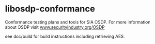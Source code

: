 # libosdp-conformance
Conformance testing plans and tools for SIA OSDP. For 
more information about OSDP visit www.securityindustry.org/OSDP

see doc/build for build instructions including retrieving AES.

